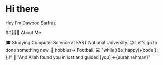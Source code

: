 # Hi there

Hey I'm Dawood Sarfraz

##👨🏻‍💻  About Me 


🎓   Studying Computer Science at FAST National University.
😊   Let's go to done something new.
🥋   hobbies-> Football.
💻   "while((Be_happy)){code(); };!"
🕋   "And Allah found you in lost and guided [you] <-{surah rehman}"
